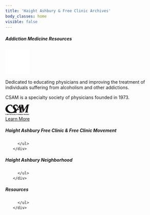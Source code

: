 ```yaml
---
title: 'Haight Ashbury & Free Clinic Archives'
body_classes: home
visible: false
---
```


<div class="row" data-equalizer>
  <div class="home-box one small-12 medium-6" data-equalizer-watch>
    <div class="background"></div>
    <div class="content">
      <h5>Addiction Medicine Resources</h5>
      <div class="row column">
        <div class="media-object stack-for-small bottom">
          <div class="media-object-section">
            <img src="asam-seal-white.png" class="float-center" style="width: 75px;" />
          </div>
          <div class="media-object-section middle">
            <p>Dedicated to educating physicians and improving the treatment of individuals suffering from alcoholism and other addictions.</p>
          </div>
        </div>
        <div class="media-object float-right stack-for-small">
          <div class="media-object-section middle">
            <p>CSAM is a specialty society of physicians founded in 1973.</p>
          </div>
          <div class="media-object-section">
            <img src="csam-logo-black-trans.png" class="float-center" style="width: 75px;" />
          </div>
        </div>
      </div>
      <a href="/addiction-resources" class="warning small button small-6 float-center">Learn More</a>
    </div>
  </div>
  <div class="home-box two small-12 medium-6" data-equalizer-watch>
    <div class="background"></div>
    <div class="content">
      <h5>Haight Ashbury Free Clinic &amp; Free Clinic Movement</h5>
      <ul>

      </ul>
    </div>
  </div>
</div>
<div class="row" data-equalizer>
  <div class="home-box three small-12 medium-6" data-equalizer-watch>
    <div class="background"></div>
    <div class="content">
      <h5>Haight Ashbury Neighborhood</h5>
      <ul>

      </ul>
    </div>
  </div>
  <div class="home-box four small-12 medium-6" data-equalizer-watch>
    <div class="background"></div>
    <div class="content">
      <h5>Resources</h5>
      <ul>

      </ul>
    </div>
  </div>
</div>
